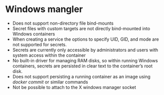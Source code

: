 # Windows mangler 

  * Does not support non-directory file bind-mounts
  * Secret files with custom targets are not directly bind-mounted into Windows containers
  * When creating a service the options to specify UID, GID, and mode are not supported for secrets.
  * Secrets are currently only accessible by administrators and users with system access within the container
  * No built-in driver for managing RAM disks, so within running Windows containers, secrets are persisted in clear text to the container’s root disk.
  * Does not support persisting a running container as an image using _docker commit_ or similar commands
  * Not be possible to attach to the X windows manager socket
